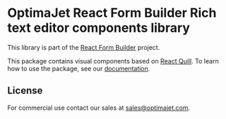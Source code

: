 # OptimaJet React Form Builder Rich text editor components library

This library is part of the [React Form Builder](https://formengine.io/) project.

This package contains visual components based on [React Quill](https://www.npmjs.com/package/react-quill-new). To learn how to use the package, see
our [documentation](https://formengine.io/documentation/).

## License

For commercial use contact our sales at [sales@optimajet.com](mailto:sales@optimajet.com).
